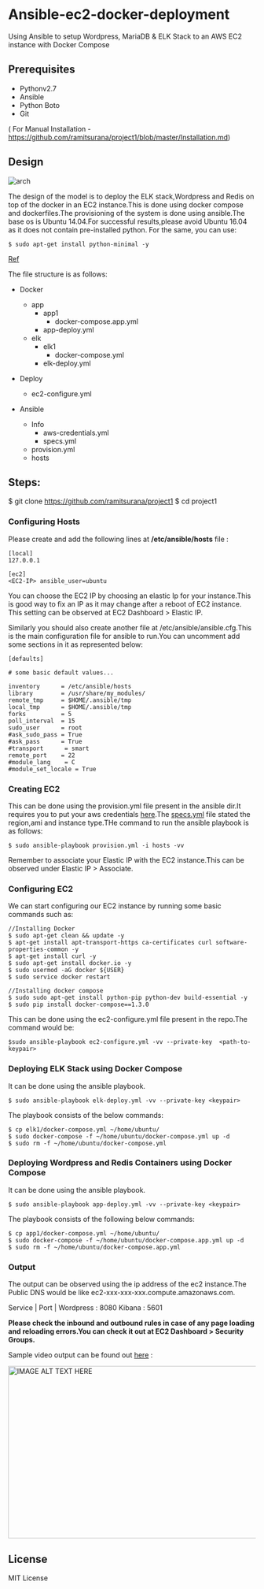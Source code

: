 # Ansible-ec2-docker-deployment
Using Ansible to setup Wordpress, MariaDB & ELK Stack to an AWS EC2 instance with Docker Compose 

## Prerequisites

* Pythonv2.7
* Ansible
* Python Boto    
* Git

( For Manual Installation - https://github.com/ramitsurana/project1/blob/master/Installation.md)

## Design

![arch](https://user-images.githubusercontent.com/8342133/27880020-2d11dfce-61e1-11e7-800e-9af806aa4903.png)

The design of the model is to deploy the ELK stack,Wordpress and Redis on top of the docker in an EC2 instance.This is done using docker compose and dockerfiles.The provisioning of the system is done using ansible.The base os is Ubuntu 14.04.For successful results,please avoid Ubuntu 16.04 as it does not contain pre-installed python. For the same, you can use: 

````
$ sudo apt-get install python-minimal -y
````

[Ref](https://github.com/ansible/ansible/issues/19584)

The file structure is as follows:

* Docker
  - app
    - app1
      - docker-compose.app.yml
    - app-deploy.yml
  - elk
    - elk1    
      - docker-compose.yml
    - elk-deploy.yml

* Deploy 
  - ec2-configure.yml

* Ansible
  - Info
    - aws-credentials.yml
    - specs.yml
  - provision.yml
  - hosts

## Steps:

$ git clone https://github.com/ramitsurana/project1
$ cd project1

### Configuring Hosts

Please create and add the following lines at **/etc/ansible/hosts** file :

````
[local]
127.0.0.1

[ec2]
<EC2-IP> ansible_user=ubuntu
````

You can choose the EC2 IP by choosing an elastic Ip for your instance.This is good way to fix an IP as it may change after a reboot of EC2 instance. This setting can be observed at EC2 Dashboard > Elastic IP. 

Similarly you should also create another file at /etc/ansible/ansible.cfg.This is the main configuration file for ansible to run.You can uncomment add some sections in it as represented below:

````
[defaults]

# some basic default values...

inventory      = /etc/ansible/hosts
library        = /usr/share/my_modules/
remote_tmp     = $HOME/.ansible/tmp
local_tmp      = $HOME/.ansible/tmp
forks          = 5
poll_interval  = 15
sudo_user      = root
#ask_sudo_pass = True
#ask_pass      = True
#transport      = smart
remote_port    = 22
#module_lang    = C
#module_set_locale = True

````

### Creating EC2 

This can be done using the provision.yml file present in the ansible dir.It requires you to put your aws credentials [here](https://github.com/ramitsurana/project1/blob/master/ansible/info/aws-credentials.yml).The [specs.yml](https://github.com/ramitsurana/project1/blob/master/ansible/info/specs.yml) file stated the region,ami and instance type.THe command to run the ansible playbook is as follows:

````
$ sudo ansible-playbook provision.yml -i hosts -vv
````

Remember to associate your Elastic IP with the EC2 instance.This can be observed under Elastic IP > Associate.

### Configuring EC2

We can start configuring our EC2 instance by running some basic commands such as:

````
//Installing Docker
$ sudo apt-get clean && update -y
$ apt-get install apt-transport-https ca-certificates curl software-properties-common -y
$ apt-get install curl -y
$ sudo apt-get install docker.io -y
$ sudo usermod -aG docker ${USER}
$ sudo service docker restart

//Installing docker compose
$ sudo sudo apt-get install python-pip python-dev build-essential -y
$ sudo pip install docker-compose==1.3.0
````

This can be done using the ec2-configure.yml file present in the repo.The command would be:

````
$sudo ansible-playbook ec2-configure.yml -vv --private-key  <path-to-keypair>
````



### Deploying ELK Stack using Docker Compose

It can be done using the ansible playbook.

````
$ sudo ansible-playbook elk-deploy.yml -vv --private-key <keypair>
````

The playbook consists of the below commands:

````
$ cp elk1/docker-compose.yml ~/home/ubuntu/
$ sudo docker-compose -f ~/home/ubuntu/docker-compose.yml up -d
$ sudo rm -f ~/home/ubuntu/docker-compose.yml 

````

### Deploying Wordpress and Redis Containers using Docker Compose

It can be done using the ansible playbook.


````
$ sudo ansible-playbook app-deploy.yml -vv --private-key <keypair>
````

The playbook consists of the following below commands:

````
$ cp app1/docker-compose.yml ~/home/ubuntu/
$ sudo docker-compose -f ~/home/ubuntu/docker-compose.app.yml up -d
$ sudo rm -f ~/home/ubuntu/docker-compose.app.yml 
````

### Output

The output can be observed using the ip address of the ec2 instance.The Public DNS would be like ec2-xxx-xxx-xxx.compute.amazonaws.com.

Service   | Port | 
Wordpress : 8080
Kibana    : 5601

**Please check the inbound and outbound rules in case of any page loading and reloading errors.You can check it out at EC2 Dashboard > Security Groups.**

Sample video output can be found out [here](https://youtu.be/BHcSNVzWRlo) :

<a href="http://www.youtube.com/watch?feature=player_embedded&v=BHcSNVzWRlo" target="_blank"><img src="http://img.youtube.com/vi/BHcSNVzWRlo/0.jpg" alt="IMAGE ALT TEXT HERE" width="540" height="350" /></a>

## License

MIT License

